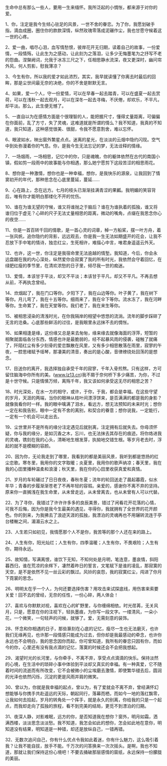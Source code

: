 生命中总有那么一些人，要用一生来缅怀。我所泛起的小惆怅，都来源于对你的爱。

1、你，注定是我今生倾心驻足的风景，一世不舍的眷恋。为了你，我愿划破手指，滴血成圈，圈住你的款款深情，纵然玫瑰零落成泥碾作尘，我也甘愿守候着这一世的心疼。

2、爱一曲，唱尽心泪，血写情愁恨，彼岸花开无归期，读着自己的故事，一份爱情，一段情殇，让此生为之感动，让此刻为之落泪，让多少无悔墨笔为之抒写不老的怨曲。涅槃阙词，允我于冰冻三尺之下，任相思静水流深，夜又更深时，幽问帘外风，何人剪影，慰我薄凉？

3、今生有你，所以我的爱才如此浓烈，其实，我早就读懂了你离去时最后的回眸，那是尘世间最无奈的决绝，你的不舍是默默无言。

4、如果，爱一个人，守一份爱情，可以在早春一起去踏青，可以在盛夏一起去赏荷，可以在浅秋一起去观月，可以在深冬一起去寻梅，不厌倦，却欢乐，不平凡，却平淡。那么，此生便无憾了。

5、一直自以为在感情方面是个很理智的人，能把握尺寸，懂得丈量距离，可偏偏在你面前，乱了方寸，失了灵魂，这难道就是所谓的情么？我不知道，我真的不知道，我只知道，这种感觉很美、很甜，令我不愿意割舍，难以忘怀。

6、眼波如水，映出窗外繁星点点。迷离的星光，在淡淡的云烟中隐约闪现。空气中到处弥漫着你的气息。你，是我今生无法忘记的梦，无法诠释的情缘。

7、一场烟雨，一场相思，记忆中的你，只是魂魄，你的躯体依然在古代的南国小镇，假如剪一段雨中的故事能与你相遇，那么她宁愿剪下这段苦涩的相思雨花。

8、想你是一种激情，想你也是一种幸福，想你，是我快乐的源泉，让我回到了情窦初开的年代，那种思念在心底里蔓延，蔓延……

9、心在路上，念在远方。七月的枝头已渐渐挂满青涩的果瓤。我明媚的笑容背后，唯有你才能明白那缕化不开的忧伤。

10、谁在为谁无望的守候，谁又将谁抛之于脑后？谁在为谁执着的孤独，谁又将谁归位于虚无？心碎的尺子无法丈量相思的距离，微动的嘴角，点缀在我思念你心的夜空……

11、你是一首百转千回的情歌，是一首心灵的词章，棹一方船桨，摆一叶方舟，着一张风帆，追你隐约的背影，远远观去，你是我一生无法如期盛开的花会，让我不忍放下手中笔的情诗，独恋红尘，生死相许，难描心中言，唯君身遥遥云外天。

12、也许，这一世，你注定是我宿命里无法逾越的情堑。我知道，今后，你会永远盘踞在我的内心深处，纵然爱你会寂寞了我的所有时光，我依然会守着回忆，在绿肥红瘦的季节里，在清欢浓愁的日子里，倾尽我一世的痴迷。

13、爱情，本该甘于平淡，却又不平淡；本该甘于平凡，却又不平凡。不再去想从前，不再执念曾经。

14、炊烟起了，我在门口等你。夕阳下了，我在山边等你。叶子黄了，我在树下等你。月儿弯了，我在十五等你。细雨来了，我在伞下等你。流水冻了，我在河畔等你。生命累了，我在天堂等你。我们老了，我在来生等你。

15、被相思浸染的清浅时光，在你我隔岸的相望中悠悠的流淌。流年的脚步踩碎了无言的沧桑。心底那些鲜活的过往，是我眼里永远抹不去的惆怅。

16、如果相逢是缘，这份缘又总是来去匆匆，缘来缘去就像海面的浮萍，短暂的相聚就面临各分东西，情感也许是最脆弱的，经不起暴风雨的侵袭，碰触了就痛了，阡陌红尘有多少刻骨的爱恋飘散在风里，又有多少相思散落在雨里，寂寥的午夜，一腔思绪赋予瑶琴，那凄美的清音，奏出的是心酸，音律缭绕处回荡的是想念。

17、目送你的离开，我选择独自承受千年的寂寥，千年入骨煎熬。只有这样，方可留住脑海中你所有的美。(www.lz13.cn)我不屑于奈何桥下多少痛苦，为你，不过是十世守候。只是情愫万倾，离殇千年，我又该如何承受这无尽的相思之苦？

18、时光深处，在水一方的相守，或许，于你，于我，都会是幸福。在这些守望的岁月，天涯的两端，当你的眼神从枝叶间漂浮饼来，是否满满的都是我的身影？就像我看你时一样。我的眼中噙满了泪水，看远方，想无法预知的未来时光；想你一定在和我告别，眼中一定有不舍的离别，和契合的眷意；想你说我，一定能行，一定有一个机会可以走出去。

19、尘世里并不是所有的缘分注定遇见后就别离，注定拥有后就失去。你毋须怀疑，你与我的缘分，是如沉香之木，忘川，也无法抹去其存在的痕迹。将你烙进我的灵魂，镌刻在我的心头，清晰地生根发芽，执拗地交错生根。等岁月老去时，浮起的就不是模糊的容颜。

20、因为你，无论我走到了哪里，我看到的都是美丽风景，我听到都是悠扬的红尘恋歌。寒冬里，我用你的文字取暖；炎夏里，我用你的歌声纳凉；春天里，我在我的心田里播种温柔和浪漫；秋天里，我在你的心田里收获真爱和真情。

21、岁月的车轮碾过了日日夜夜，春秋冬夏；流年的轮回送走了晨起暮霞，似水年华；青春的步履渐渐苍老了不再年轻的容瑕。亲爱的，感谢你不离不弃的坚持。原来你一直搁浅在我生命里，从未曾走远，从未曾离去，也从未曾有人可以代替。

22、为了寻你，我错过了许许许多多的良辰美景，错过了闲看花开花落的心情，可我不后悔，因为你是我今生最美的遇见，寻得你，我就拥有了全世界的花开颜色。你的到来，为我拂去了浪迹天涯的孤独，我漂泊的灵魂再也不用辗转流连于亭台楼榭之间，湄湄云水之上。

23、人生若只如初见，我情愿那个人不是你，我苦等的那个人还在来的路上。

24、人生有你，阳光灿烂；人生有你，四季温暖；人生有你，不畏艰险；人生有你，期待永远。

25、故知情，写满离恨，谁饮下无知，不知何处是月明，笔连意，墨哀情，斜阳暮西归，谁在荒凉的余辉下，凄然着昨日的誓言，文笔赋下是谁的凌乱，那寂寞的天空，是不是依然不见一丝云彩的飘过。风铃的哀怨，我的寂寞红尘，闯进了你月下霓裳的思念。

26、明明太在乎一个人，为何还要选择伤害？用攻击来试探底线，用伤害来索要关爱！回不去的曾经，无奈的任性，一份心碎，两人体会！

27、喜欢与你默默对视，喜欢在心的旷野里，与你缠绵相依。时光荏苒，无关风月，只是，愿意在你的注视下，轻执墨痕，为你写一段文字。一缕清风，一朵小花，一个微笑，一句轻声的问候，就够了。爱，无需刻意的装饰。

28、怀念和你相遇的日子，那些篆刻在心底的记忆，瘦尽一生也无法磨灭，也许我们无缘再见，也许那一段情感只能成为过去，但你却是我最感动的牵念，也许你永远也不会明白，我的思念因你而起，你可曾知道，我所有的眷恋只因有你，而如今的你，心里还有没有我点滴的记忆，落寞的时候还会不会把我想起。

29、渴望时光的长河里，与你牵手，不离不弃，享受点点滴滴的快乐。保持淡然的心境，在生活中的琐碎小事中体验到平淡却又真实的幸福。有一种真爱，它不随着时间的流逝而有所改变，它不会被微小的尘埃磨去激情，即使繁华褪去后，圆润的光泽也依然闪烁，沉淀的更是风雨并肩的微笑。

30、曾以为，你就是我幸福的起点，曾以为，有了爱就会不离不弃，曾经满怀幻想能够与你携手共赴遥远的天际，朝起同行，落幕而栖，而如今一地的落红飘零，让我如何去拾起，岁月的转角处一个挥手，就是永久的别离，你给我的只是一个起点，而我却走向了孤独的旅程，看不到完美的结局，更觅不到漂泊的归期。

31、夜深人静，对影难眠，远方的你，是否知道我在想你？窗外，明月如霜，洒满西楼，淡淡思念淡淡愁。我不知道，我怎会如此的想你，怎会如此地在意你，明知道没有结果，明知道是一种错，却还是放纵自己，一错再错。

32、无数次追问自己，你有什么优点令我如此着迷，你有什么魅力，这么吸引着我？让我不能自拔，放手不能。千万次的问答换来一次次摇头。是啊，我也不知道，那就让我们保持这份心境吧！不要去捅破那层感情的窗纸，永远保持一份朦胧的美丽。